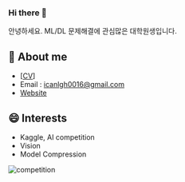 ### Hi there 👋
안녕하세요. ML/DL 문제해결에 관심많은 대학원생입니다.

<!--
**lee-gwang/lee-gwang** is a ✨ _special_ ✨ repository because its `README.md` (this file) appears on your GitHub profile.

Here are some ideas to get you started:

- 🔭 I’m currently working on ...
- 🌱 I’m currently learning ...
- 👯 I’m looking to collaborate on ...
- 🤔 I’m looking for help with ...
- 💬 Ask me about ...
- 📫 How to reach me: ...
- 😄 Pronouns: ...
- ⚡ Fun fact: ...
-->

🌱 About me
-
- [[CV](https://github.com/lee-gwang/lee-gwang/blob/main/gwang_cv.pdf)]
- Email : icanlgh0016@gmail.com
- [Website](https://lee-gwang.github.io)


😄 Interests
- 
- Kaggle, AI competition
- Vision
- Model Compression

<!-- ![competition](https://road-to-kaggle-grandmaster.vercel.app/api/badges/gwanghan/competition/dark) -->
![competition](https://road-to-kaggle-grandmaster.vercel.app/api/badges/gwanghan/competition/light)

